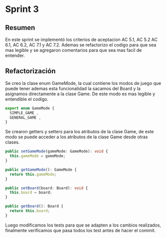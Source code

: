 # Sprint 3

## Resumen

En este sprint se implementó los criterios de aceptacion AC 5.1, AC 5.2 AC 6.1, AC 6.2, AC 7.1 y AC 7.2. Ademas se refactorizo el codigo para que sea mas legible y se agregaron comentarios para que sea mas facil de entender.

## Refactorización

Se creo la clase enum GameMode, la cual contiene los modos de juego que puede tener ademas esta funcionalidad la sacamos del Board y la asignamos directamente a la clase Game. De este modo es mas legible y entendible el codigo.

```typescript 
export enum GameMode {
  SIMPLE_GAME ,
  GENERAL_GAME ,
}
```

Se crearon getters y setters para los atributos de la clase Game, de este modo se puede acceder a los atributos de la clase Game desde otras clases.

```typescript
public setGameMode(gameMode: GameMode): void {
  this.gameMode = gameMode;
}

public getGameMode(): GameMode {
  return this.gameMode;
}

public setBoard(board: Board): void {
  this.board = board;
}

public getBoard(): Board {
  return this.board;
}
```

Luego modificamos los tests para que se adapten a los cambios realizados, finalmente verificamos que pasa todos los test antes de hacer el commit.



